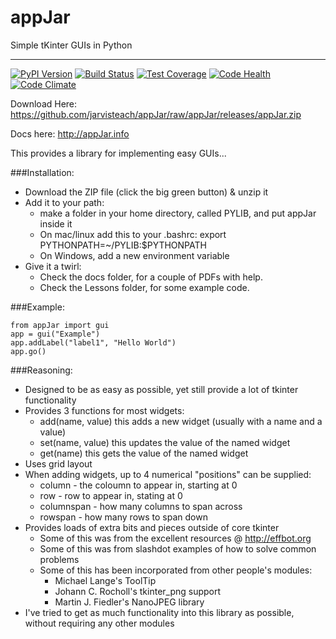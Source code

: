 # appJar  

Simple tKinter GUIs in Python  

---

[![PyPI Version][pypi-v-image]][pypi-v-link]
[![Build Status][travis-image]][travis-link]
[![Test Coverage][coveralls-image]][coveralls-link]
[![Code Health][landscape-image]][landscape-link]
[![Code Climate][climate-image]][climate-link]

[pypi-v-image]: https://img.shields.io/pypi/v/appJar.png
[pypi-v-link]: https://pypi.python.org/pypi/appJar
[travis-image]: https://travis-ci.org/jarvisteach/appJar.svg?branch=appJar
[travis-link]: https://travis-ci.org/jarvisteach/appJar
[climate-image]: https://codeclimate.com/github/jarvisteach/appJar/badges/gpa.svg
[climate-link]: https://codeclimate.com/github/jarvisteach/appJar
[landscape-image]: https://landscape.io/github/jarvisteach/appJar/appJar/landscape.svg?style=flat
[landscape-link]: https://landscape.io/github/jarvisteach/appJar/appJar
[coveralls-image]: https://coveralls.io/repos/github/jarvisteach/appJar/badge.svg
[coveralls-link]: https://coveralls.io/github/jarvisteach/appJar

Download Here: https://github.com/jarvisteach/appJar/raw/appJar/releases/appJar.zip

Docs here: http://appJar.info

This provides a library for implementing easy GUIs...

###Installation:
 - Download the ZIP file (click the big green button) & unzip it
 - Add it to your path:
   - make a folder in your home directory, called PYLIB, and put appJar inside it
   - On mac/linux add this to your .bashrc: export PYTHONPATH=~/PYLIB:$PYTHONPATH
   - On Windows, add a new environment variable
 - Give it a twirl:
   - Check the docs folder, for a couple of PDFs with help.
   - Check the Lessons folder, for some example code.

###Example:
```
from appJar import gui  
app = gui("Example")  
app.addLabel("label1", "Hello World")  
app.go()  
```
###Reasoning:
 - Designed to be as easy as possible, yet still provide a lot of tkinter functionality
 - Provides 3 functions for most widgets:
   - add(name, value) this adds a new widget (usually with a name and a value)
   - set(name, value) this updates the value of the named widget
   - get(name) this gets the value of the named widget
 - Uses grid layout
 - When adding widgets, up to 4 numerical "positions" can be supplied:
   - column - the coloumn to appear in, starting at 0
   - row - row to appear in, stating at 0
   - columnspan - how many columns to span across
   - rowspan - how many rows to span down
 - Provides loads of extra bits and pieces outside of core tkinter
   - Some of this was from the excellent resources @ http://effbot.org
   - Some of this was from slashdot examples of how to solve common problems
   - Some of this has been incorporated from other people's modules:
     - Michael Lange's ToolTip
     - Johann C. Rocholl's tkinter_png support
     - Martin J. Fiedler's NanoJPEG library
 - I've tried to get as much functionality into this library as possible, without requiring any other modules
